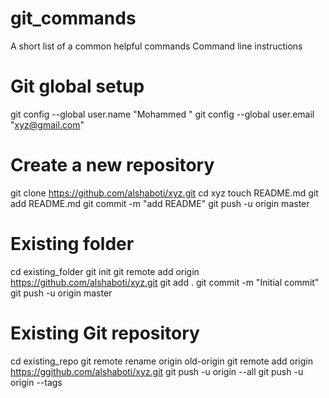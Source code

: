# git_commands
A short list of a common helpful commands 
Command line instructions

# Git global setup
git config --global user.name "Mohammed "
git config --global user.email "xyz@gmail.com"

# Create a new repository
git clone https://github.com/alshaboti/xyz.git
cd xyz
touch README.md
git add README.md
git commit -m "add README"
git push -u origin master

# Existing folder
cd existing_folder
git init
git remote add origin https://github.com/alshaboti/xyz.git
git add .
git commit -m "Initial commit"
git push -u origin master

# Existing Git repository
cd existing_repo
git remote rename origin old-origin
git remote add origin https://ggithub.com/alshaboti/xyz.git
git push -u origin --all
git push -u origin --tags
